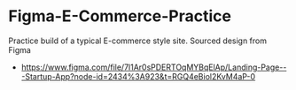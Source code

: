 # Figma-E-Commerce-Practice


Practice build of a typical E-commerce style site. Sourced design from Figma

- https://www.figma.com/file/7l1Ar0sPDERTOqMYBqElAp/Landing-Page---Startup-App?node-id=2434%3A923&t=RGQ4eBiol2KvM4aP-0
